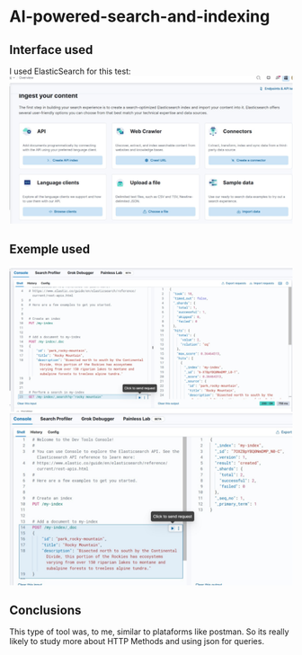 # AI-powered-search-and-indexing
## Interface used
I used ElasticSearch for this test:
![Example pt. 1](./images/example1.jpg "Example pt. 1")

## Exemple used
![Example pt. 2](./images/example2.jpg "Example pt. 2")
![Example pt. 3](./images/example3.jpg "Example pt. 3")


## Conclusions
This type of tool was, to me, similar to plataforms like postman.
So its really likely to study more about HTTP Methods and using json for queries.